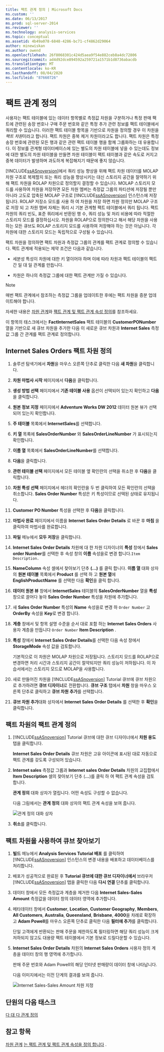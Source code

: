 ```yaml
---
title: 팩트 관계 정의 | Microsoft Docs
ms.custom: ''
ms.date: 06/13/2017
ms.prod: sql-server-2014
ms.reviewer: ''
ms.technology: analysis-services
ms.topic: conceptual
ms.assetid: 4b49a078-6848-4286-bc71-cf4862d29064
author: minewiskan
ms.author: owend
ms.openlocfilehash: 26f8068301c424d5aea9f54e882ceb8a4dc72806
ms.sourcegitcommit: ad4d92dce894592a259721a1571b1d8736abacdb
ms.translationtype: MT
ms.contentlocale: ko-KR
ms.lasthandoff: 08/04/2020
ms.locfileid: "87660726"
---
```

# <a name="defining-a-fact-relationship"></a>팩트 관계 정의
  사용자는 팩트 테이블에 있는 데이터 항목별로 측정값 차원을 구분하거나 특정 판매 팩트에 관련된 송장 번호나 구매 주문 번호와 같은 특정 추가 관련 정보를 팩트 테이블에서 쿼리할 수 있습니다. 이러한 팩트 테이블 항목을 기반으로 차원을 정의할 경우 이 차원을 *팩트 차원*이라고 합니다. 팩트 차원은 중복 제거 차원이라고도 합니다. 팩트 차원은 특정 송장 번호에 관련된 모든 행과 같은 관련 팩트 테이블 행을 함께 그룹화하는 데 유용합니다. 이 정보를 관계형 데이터베이스에 있는 별도의 차원 테이블에 넣을 수 있는데도 정보에 대한 별도의 차원 테이블을 만들면 차원 테이블이 팩트 테이블과 같은 속도로 커지고 중복 데이터가 발생하며 과도하게 복잡해지기 때문에 좋지 않습니다.

 [!INCLUDE[ssASnoversion](../includes/ssasnoversion-md.md)]에서 쿼리 성능 향상을 위해 팩트 차원 데이터를 MOLAP 차원 구조로 복제할지 또는 쿼리 성능을 향상시키는 대신 스토리지 공간을 절약하기 위해 팩트 차원을 ROLAP 차원으로 정의할지 결정할 수 있습니다. MOLAP 스토리지 모드를 사용하여 차원을 저장하면 모든 차원 멤버는 측정값 그룹의 파티션에 저장될 뿐만 아니라 고도로 압축된 MOLAP 구조로 [!INCLUDE[ssASnoversion](../includes/ssasnoversion-md.md)] 인스턴스에 저장됩니다. ROLAP 저장소 모드를 사용 하 여 차원을 저장 하면 차원 정의만 MOLAP 구조로 저장 되 고 차원 멤버 자체는 쿼리 시 기본 관계형 팩트 테이블에서 쿼리 됩니다. 팩트 차원의 쿼리 빈도, 표준 쿼리에서 반환된 행 수, 쿼리 성능 및 처리 비용에 따라 적절한 스토리지 모드를 결정하십시오. 차원을 ROLAP으로 정의한다고 해서 해당 차원을 사용하는 모든 큐브도 ROLAP 스토리지 모드를 사용하여 저장해야 하는 것은 아닙니다. 각 차원에 대한 스토리지 모드는 독립적으로 구성될 수 있습니다.

 팩트 차원을 정의하면 팩트 차원과 측정값 그룹의 관계를 팩트 관계로 정의할 수 있습니다. 팩트 관계에 적용되는 제약 조건은 다음과 같습니다.

-   세분성 특성이 차원에 대한 키 열이어야 하며 이에 따라 차원과 팩트 테이블의 팩트 간 일 대 일 관계를 만듭니다.

-   차원은 하나의 측정값 그룹에 대한 팩트 관계만 가질 수 있습니다.

> [!NOTE]
>  매번 팩트 관계에서 참조하는 측정값 그룹을 업데이트한 후에는 팩트 차원을 증분 업데이트해야 합니다.

 자세한 내용은 [차원 관계](multidimensional-models-olap-logical-cube-objects/dimension-relationships.md)와 [팩트 관계 및 팩트 관계 속성 정의](multidimensional-models/define-a-fact-relationship-and-fact-relationship-properties.md)를 참조하세요.

 이 항목의 태스크에서는 **FactInternetSales** 팩트 테이블의 **CustomerPONumber** 열을 기반으로 새 큐브 차원을 추가한 다음 이 새로운 큐브 차원과 **Internet Sales** 측정값 그룹 간 관계를 팩트 관계로 정의합니다.

## <a name="defining-the-internet-sales-orders-fact-dimension"></a>Internet Sales Orders 팩트 차원 정의

1.  솔루션 탐색기에서 **차원**을 마우스 오른쪽 단추로 클릭한 다음 **새 차원**을 클릭합니다.

2.  **차원 마법사 시작** 페이지에서 **다음**을 클릭합니다.

3.  **생성 방법 선택** 페이지에서 **기존 테이블 사용** 옵션이 선택되어 있는지 확인하고 **다음**을 클릭합니다.

4.  **원본 정보 지정** 페이지에서 **Adventure Works DW 2012** 데이터 원본 뷰가 선택되어 있는지 확인합니다.

5.  **주 테이블** 목록에서 **InternetSales**를 선택합니다.

6.  **키 열** 목록에 **SalesOrderNumber** 와 **SalesOrderLineNumber** 가 표시되는지 확인합니다.

7.  **이름 열** 목록에서 **SalesOrderLineNumber**를 선택합니다.

8.  **다음**을 클릭합니다.

9. **관련 테이블 선택** 페이지에서 모든 테이블 옆 확인란의 선택을 취소한 후 **다음**을 클릭합니다.

10. **차원 특성 선택** 페이지에서 헤더의 확인란을 두 번 클릭하여 모든 확인란의 선택을 취소합니다. **Sales Order Number** 특성은 키 특성이므로 선택된 상태로 유지됩니다.

11. **Customer PO Number** 특성을 선택한 후 **다음**을 클릭합니다.

12. **마법사 완료** 페이지에서 이름을 **Internet Sales Order Details** 로 바꾼 후 **마침** 을 클릭하여 마법사를 완료합니다.

13. **파일** 메뉴에서 **모두 저장**을 클릭합니다.

14. **Internet Sales Order Details** 차원에 대 한 차원 디자이너의 **특성** 창에서 **Sales order Number**를 선택한 후 속성 창의 **이름** 속성을로 변경 합니다.`Item Description.`

15. **NameColumn** 속성 셀에서 찾아보기 단추 **(...)** 를 클릭 합니다. **이름 열** 대화 상자의 **원본 테이블** 목록에서 **Product** 를 선택 하 고 **원본 열**에 **EnglishProductName** 를 선택한 다음 **확인**을 클릭 합니다.

16. **데이터 원본 뷰** 창에서 **InternetSales** 테이블의 **SalesOrderNumber** 열을 **특성** 창으로 끌어다 놓아 **Sales Order Number** 특성을 차원에 추가합니다.

17. 새 **Sales Order Number** 특성의 **Name** 속성을로 변경 하 `Order Number` 고 **OrderBy** 속성을 **Key**로 변경 합니다.

18. **계층** 창에서 및 항목 설명 수준을 순서 대로 포함 하는 **Internet Sales Orders** 사용자 계층을 만듭니다 `Order Number` **Item Description** .

19. **특성** 창에서 **Internet Sales Order Details**를 선택한 다음 속성 창에서 **StorageMode** 속성 값을 검토합니다.

     기본적으로 이 차원은 MOLAP 차원으로 저장됩니다. 스토리지 모드를 ROLAP으로 변경하면 처리 시간과 스토리지 공간이 절약되지만 쿼리 성능이 저하됩니다. 이 자습서에서는 스토리지 모드로 MOLAP을 사용합니다.

20. 새로 만들어진 차원을 [!INCLUDE[ssASnoversion](../includes/ssasnoversion-md.md)] Tutorial 큐브에 큐브 차원으로 추가하려면 **큐브 디자이너**로 전환합니다. **큐브 구조** 탭에서 **차원** 창을 마우스 오른쪽 단추로 클릭하고 **큐브 차원 추가**를 선택합니다.

21. **큐브 차원 추가**대화 상자에서 **Internet Sales Order Details** 를 선택한 후 **확인**을 클릭합니다.

## <a name="defining-a-fact-relationship-for-the-fact-dimension"></a>팩트 차원의 팩트 관계 정의

1.  [!INCLUDE[ssASnoversion](../includes/ssasnoversion-md.md)] Tutorial 큐브에 대한 큐브 디자이너에서 **차원 용도** 탭을 클릭합니다.

     **Internet Sales Order Details** 큐브 차원은 고유 아이콘에 표시된 대로 자동으로 팩트 관계를 갖도록 구성되어 있습니다.

2.  **Internet sales** 측정값 그룹과 **Internet sales Order Details** 차원의 교집합에서 **Item Description** 셀의 찾아보기 단추 (**...**)를 클릭 하 여 팩트 관계 속성을 검토 합니다.

     **관계 정의** 대화 상자가 열립니다. 어떤 속성도 구성할 수 없습니다.

     다음 그림에서는 **관계 정의** 대화 상자의 팩트 관계 속성을 보여 줍니다.

     ![관계 정의 대화 상자](../../2014/tutorials/media/l5-factrelationship-2.gif "관계 정의 대화 상자")

3.  **취소**를 클릭합니다.

## <a name="browsing-the-cube-by-using-the-fact-dimension"></a>팩트 차원을 사용하여 큐브 찾아보기

1.  **빌드** 메뉴에서 **Analysis Services Tutorial 배포** 를 클릭하여 [!INCLUDE[ssASnoversion](../includes/ssasnoversion-md.md)] 인스턴스의 변경 내용을 배포하고 데이터베이스를 처리합니다.

2.  배포가 성공적으로 완료된 후 **Tutorial 큐브에 대한 큐브 디자이너에서** 브라우저 [!INCLUDE[ssASnoversion](../includes/ssasnoversion-md.md)] 탭을 클릭한 다음 **다시 연결** 단추를 클릭합니다.

3.  데이터 창에서 모든 측정값과 계층을 제거한 다음 **Internet Sales-Sales Amount** 측정값을 데이터 창의 데이터 영역에 추가합니다.

4.  메타데이터 창에서 **Customer**, **Location**, **Customer Geography**, **Members**, **All Customers**, **Australia**, **Queensland**, **Brisbane**, **4000**을 차례로 확장하고 **Adam Powell**를 마우스 오른쪽 단추로 클릭한 다음 **필터에 추가**를 클릭합니다.

     단일 고객에게 반환되는 판매 주문을 제한하도록 필터링하면 해당 쿼리 성능이 크게 저하되지 않고도 대용량 팩트 테이블에서 기본 정보로 드릴다운할 수 있습니다.

5.  **Internet Sales Order Details** 차원의 **Internet Sales Orders** 사용자 정의 계층을 데이터 창의 행 영역에 추가합니다.

     판매 주문 번호와 Adam Powell의 해당 인터넷 판매량이 데이터 창에 나타납니다.

     다음 이미지에서는 이전 단계의 결과를 보여 줍니다.

     ![Internet Sales-Sales Amount 차원 지정](../../2014/tutorials/media/l5-factrelationship-3.gif "Internet Sales-Sales Amount 차원 지정")

## <a name="next-task-in-lesson"></a>단원의 다음 태스크
 [다 대 다 관계 정의](lesson-5-3-defining-a-many-to-many-relationship.md)

## <a name="see-also"></a>참고 항목
 [차원 관계](multidimensional-models-olap-logical-cube-objects/dimension-relationships.md) [는 팩트 관계 및 팩트 관계 속성을 정의 합니다](multidimensional-models/define-a-fact-relationship-and-fact-relationship-properties.md) .


